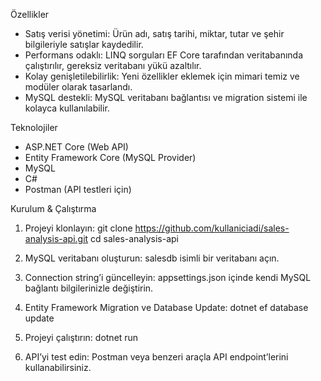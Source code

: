 Özellikler
- Satış verisi yönetimi: Ürün adı, satış tarihi, miktar, tutar ve şehir bilgileriyle satışlar kaydedilir.
- Performans odaklı: LINQ sorguları EF Core tarafından veritabanında çalıştırılır, gereksiz veritabanı yükü azaltılır.
- Kolay genişletilebilirlik: Yeni özellikler eklemek için mimari temiz ve modüler olarak tasarlandı.
- MySQL destekli: MySQL veritabanı bağlantısı ve migration sistemi ile kolayca kullanılabilir.


Teknolojiler
- ASP.NET Core (Web API)
- Entity Framework Core (MySQL Provider)
- MySQL
- C#
- Postman (API testleri için)


Kurulum & Çalıştırma
1) Projeyi klonlayın:
git clone https://github.com/kullaniciadi/sales-analysis-api.git
cd sales-analysis-api

2) MySQL veritabanı oluşturun:
salesdb isimli bir veritabanı açın.

3) Connection string’i güncelleyin:
appsettings.json içinde kendi MySQL bağlantı bilgilerinizle değiştirin.

4) Entity Framework Migration ve Database Update:
dotnet ef database update

5) Projeyi çalıştırın:
dotnet run

6) API’yi test edin:
Postman veya benzeri araçla API endpoint’lerini kullanabilirsiniz.

